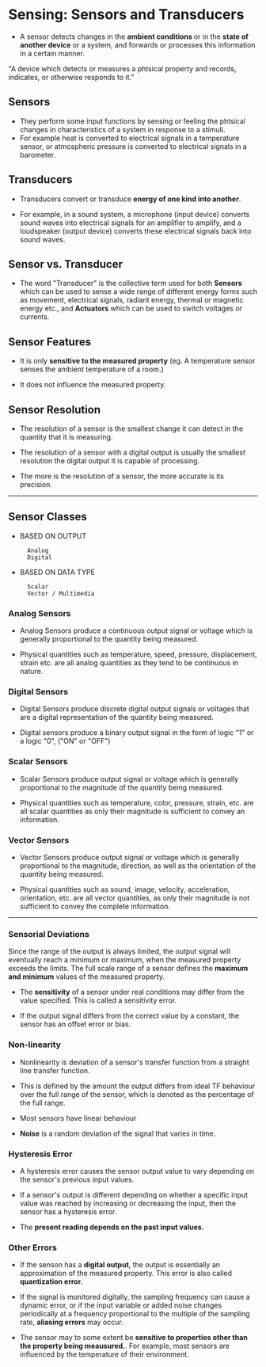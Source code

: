 <h1> Sensing: Sensors and Transducers </h1>

- A sensor detects changes in the <b> ambient conditions </b> or in the <b>state of another device</b> or a system, and forwards or processes this information in a certain manner.

"A device which detects or measures a phtsical property and records, indicates, or otherwise responds to it."

<h2> Sensors </h2>

- They perform some input functions by sensing or feeling the phtsical changes in characteristics of a system in response to a stimuli.
- For example heat is converted to electrical signals in a temperature sensor, or atmospheric pressure is converted to electrical signals in a barometer.

<h2> Transducers </h2>

- Transducers convert or transduce <b>energy of one kind into another</b>.

- For example, in a sound system, a microphone (input device) converts sound waves into electrical signals for an amplifier to amplify, and a loudspeaker (output device) converts these electrical signals back into sound waves.

<h2> Sensor vs. Transducer </h2>

- The word "Transducer" is the collective term used for both <b>Sensors</b> which can be used to sense a wide range of different energy forms such as movement, electrical signals, radiant energy, thermal or magnetic energy etc., and <b>Actuators</b> which can be used to switch voltages or currents.

<h2> Sensor Features </h2>

- It is only <b>sensitive to the measured property</b> (eg. A temperature sensor senses the ambient temperature of a room.)

- It does not influence the measured property.

<h2> Sensor Resolution </h2>
 
- The resolution of a sensor is the smallest change it can detect in the quantity that it is measuring.

- The resolution of a sensor with a digital output is usually the smallest resolution the digital output it is capable of processing.

- The more is the resolution of a sensor, the more accurate is its precision.

---

<h2> Sensor Classes </h2>

- BASED ON OUTPUT

        Analog
        Digital

- BASED ON DATA TYPE

        Scalar
        Vector / Multimedia

<h3> Analog Sensors </h3>

- Analog Sensors produce a continuous output signal or voltage which is generally proportional to the quantity being measured.

- Physical quantities such as temperature, speed, pressure, displacement, strain etc. are all analog quantities as they tend to be continuous in nature.

<h3> Digital Sensors </h3>

- Digital Sensors produce discrete digital output signals or voltages that are a digital representation of the quantity being measured.

- Digital sensors produce a binary output signal in the form of logic "1" or a logic "0", ("ON" or "OFF")

<h3> Scalar Sensors </h3>

- Scalar Sensors produce output signal or voltage which is generally proportional to the magnitude of the quantity being measured.

- Physical quantities such as temperature, color, pressure, strain, etc. are all scalar quantities as only their magnitude is sufficient to convey an information.

<h3> Vector Sensors </h3>

- Vector Sensors produce output signal or voltage which is generally proportional to the magnitude, direction, as well as the orientation of the quantity being measured.

- Physical quantities such as sound, image, velocity, acceleration, orientation, etc. are all vector quantities, as only their magnitude is not sufficient to convey the complete information.

---

<h3> Sensorial Deviations </h3>

Since the range of the output is always limited, the output signal will eventually reach a minimum or maximum, when the measured property exceeds the limits. The full scale range of a sensor defines the <b>maximum and minimum</b> values of the measured property.

- The <b>sensitivity</b> of a sensor under real conditions may differ from the value specified. This is called a sensitivity error.

- If the output signal differs from the correct value by a constant, the sensor has an offset error or bias.

<h3> Non-linearity </h3>

- Nonlinearity is deviation of a sensor's transfer function from a straight line transfer function.

- This is defined by the amount the output differs from ideal TF behaviour over the full range of the sensor, which is denoted as the percentage of the full range.

- Most sensors have linear behaviour

- <b>Noise</b> is a random deviation of the signal that varies in time.

<h3> Hysteresis Error </h3>

- A hysteresis error causes the sensor output value to vary depending on the sensor's previous input values.

- If a sensor's output is different depending on whether a specific input value was reached by increasing or decreasing the input, then the sensor has a hysteresis error.

- The <b>present reading depends on the past input values.</b>

<h3> Other Errors </h3>

- If the senson has a <b>digital output</b>, the output is essentially an approximation of the measured property. This error is also called <b>quantization error</b>.

- If the signal is monitored digitally, the sampling frequency can cause a dynamic error, or if the input variable or added noise changes periodically at a frequency proportional to the multiple of the sampling rate, <b>aliasing errors</b> may occur.

- The sensor may to some extent be <b>sensitive to properties other than the property being meausured.</b>. For example, most sensors are influenced by the temperature of their environment.
